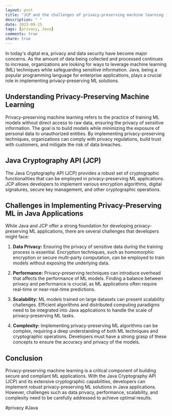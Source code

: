 ```yaml
---
layout: post
title: "JCP and the challenges of privacy-preserving machine learning in Java applications"
description: " "
date: 2023-09-15
tags: [privacy, Java]
comments: true
share: true
---
```


In today's digital era, privacy and data security have become major concerns. As the amount of data being collected and processed continues to increase, organizations are looking for ways to leverage machine learning (ML) techniques while safeguarding sensitive information. Java, being a popular programming language for enterprise applications, plays a crucial role in implementing privacy-preserving ML solutions.

## Understanding Privacy-Preserving Machine Learning

Privacy-preserving machine learning refers to the practice of training ML models without direct access to raw data, ensuring the privacy of sensitive information. The goal is to build models while minimizing the exposure of personal data to unauthorized entities. By implementing privacy-preserving techniques, organizations can comply with privacy regulations, build trust with customers, and mitigate the risk of data breaches.

## Java Cryptography API (JCP)

The Java Cryptography API (JCP) provides a robust set of cryptographic functionalities that can be employed in privacy-preserving ML applications. JCP allows developers to implement various encryption algorithms, digital signatures, secure key management, and other cryptographic operations.

## Challenges in Implementing Privacy-Preserving ML in Java Applications

While Java and JCP offer a strong foundation for developing privacy-preserving ML applications, there are several challenges that developers might face:

1. **Data Privacy:** Ensuring the privacy of sensitive data during the training process is essential. Encryption techniques, such as homomorphic encryption or secure multi-party computation, can be employed to train models without exposing the underlying data.

2. **Performance:** Privacy-preserving techniques can introduce overhead that affects the performance of ML models. Finding a balance between privacy and performance is crucial, as ML applications often require real-time or near-real-time predictions.

3. **Scalability:** ML models trained on large datasets can present scalability challenges. Efficient algorithms and distributed computing paradigms need to be integrated into Java applications to handle the scale of privacy-preserving ML tasks.

4. **Complexity:** Implementing privacy-preserving ML algorithms can be complex, requiring a deep understanding of both ML techniques and cryptographic operations. Developers must have a strong grasp of these concepts to ensure the accuracy and privacy of the models.

## Conclusion

Privacy-preserving machine learning is a critical component of building secure and compliant ML applications. With the Java Cryptography API (JCP) and its extensive cryptographic capabilities, developers can implement robust privacy-preserving ML solutions in Java applications. However, challenges such as data privacy, performance, scalability, and complexity need to be carefully addressed to achieve optimal results.

#privacy #Java